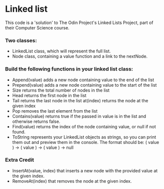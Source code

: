 # Linked list

This code is a 'solution' to The Odin Project's Linked Lists Project, part of their Computer Science course.

### Two classes:

- LinkedList class, which will represent the full list.
- Node class, containing a value function and a link to the nextNode.

### Build the following functions in your linked list class:

- Append(value) adds a new node containing value to the end of the list
- Prepend(value) adds a new node containing value to the start of the list
- Size returns the total number of nodes in the list
- Head returns the first node in the list
- Tail returns the last node in the list at(index) returns the node at the given index
- Pop removes the last element from the list
- Contains(value) returns true if the passed in value is in the list and otherwise returns false.
- Find(value) returns the index of the node containing value, or null if not found.
- ToString represents your LinkedList objects as strings, so you can print them out and preview them in the console. The format should be: ( value ) -> ( value ) -> ( value ) -> null

### Extra Credit

- InsertAt(value, index) that inserts a new node with the provided value at the given index.
- RemoveAt(index) that removes the node at the given index.
